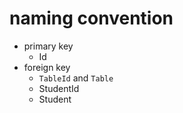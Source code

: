 # naming convention

- primary key
  - Id
- foreign key
  - `TableId` and `Table`
  - StudentId
  - Student
